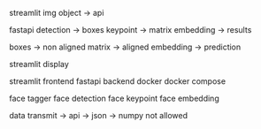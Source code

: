 streamlit
img object -> api

fastapi
detection -> boxes
keypoint -> matrix
embedding -> results

boxes -> non aligned
matrix -> aligned
embedding -> prediction

streamlit display

streamlit frontend
fastapi backend
docker
docker compose

face tagger
face detection
face keypoint
face embedding

data transmit -> api -> json -> numpy not allowed
